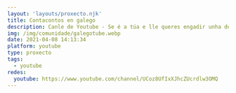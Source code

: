 ```yaml
---
layout: 'layouts/proxecto.njk'
title: Contacontos en galego
description: Canle de Youtube - Se é a túa e lle queres engadir unha descripción e etiquetas, ponte en contacto con nós.
img: /img/comunidade/galegotube.webp
date: 2021-04-08 14:13:34
platform: youtube
type: proxecto
tags:
  - youtube
redes:
  youtube: https://www.youtube.com/channel/UCoz8UfIxXJhcZUcrdlw3OMQ
---
```


